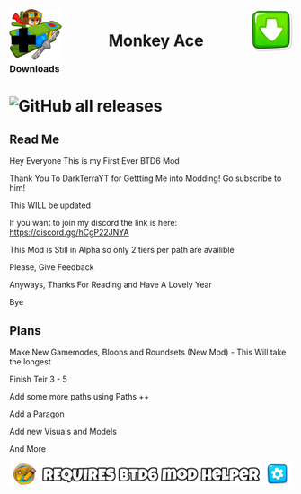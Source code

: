<a href="[https://github.com/OrionLima/Monkey-Ace-But-Better/releases/latest/download/MonkeyAceButBetter.dll">
    <img align="left" alt="Icon" height="90" src="Icon.png">
    <img align="right" alt="Download" height="75" src="https://raw.githubusercontent.com/gurrenm3/BTD-Mod-Helper/master/BloonsTD6%20Mod%20Helper/Resources/DownloadBtn.png">
</a>

<h1 align="center">Monkey Ace</h1>

### Downloads

<h1 aling="left"><img alt="GitHub all releases" height="25" src="https://img.shields.io/github/downloads/OrionLima/BetterMonkeyAce/total?label=Total%20Dowloads"></h1>

## Read Me

Hey Everyone This is my First Ever BTD6 Mod

Thank You To DarkTerraYT for Gettting Me into Modding! Go subscribe to him!

This WILL be updated

If you want to join my discord the link is here: https://discord.gg/hCgP22JNYA

This Mod is Still in Alpha so only 2 tiers per path are availible

Please, Give Feedback

Anyways, Thanks For Reading and Have A Lovely Year

Bye

## Plans

Make New Gamemodes, Bloons and Roundsets (New Mod) - This Will take the longest

Finish Teir 3 - 5

Add some more paths using Paths ++

Add a Paragon

Add new Visuals and Models

And More


[![Requires BTD6 Mod Helper](https://raw.githubusercontent.com/gurrenm3/BTD-Mod-Helper/master/banner.png)](https://github.com/gurrenm3/BTD-Mod-Helper#readme)
